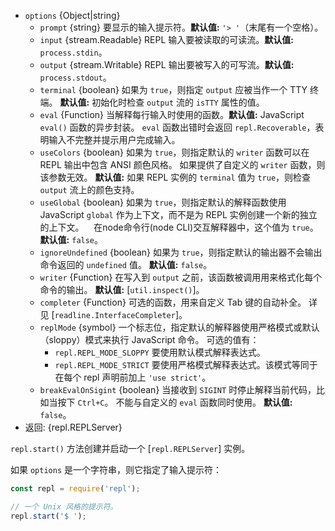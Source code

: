 <!-- YAML
added: v0.1.91
changes:
  - version: v12.0.0
    pr-url: https://github.com/nodejs/node/pull/26518
    description: The `terminal` option now follows the default description in
                 all cases and `useColors` checks `hasColors()` if available.
  - version: v10.0.0
    pr-url: https://github.com/nodejs/node/pull/19187
    description: The `REPL_MAGIC_MODE` `replMode` was removed.
  - version: v5.8.0
    pr-url: https://github.com/nodejs/node/pull/5388
    description: The `options` parameter is optional now.
-->

* `options` {Object|string}
  * `prompt` {string} 要显示的输入提示符。**默认值:** `'> '`（末尾有一个空格）。
  * `input` {stream.Readable} REPL 输入要被读取的可读流。**默认值:** `process.stdin`。
  * `output` {stream.Writable} REPL 输出要被写入的可写流。**默认值:** `process.stdout`。
  * `terminal` {boolean} 如果为 `true`，则指定 `output` 应被当作一个 TTY 终端。
    **默认值:** 初始化时检查 `output` 流的 `isTTY` 属性的值。
  * `eval` {Function} 当解释每行输入时使用的函数。**默认值:** JavaScript `eval()` 函数的异步封装。
    `eval` 函数出错时会返回 `repl.Recoverable`，表明输入不完整并提示用户完成输入。
  * `useColors` {boolean} 如果为 `true`，则指定默认的 `writer` 函数可以在 REPL 输出中包含 ANSI 颜色风格。
    如果提供了自定义的 `writer` 函数，则该参数无效。
    **默认值:** 如果 REPL 实例的 `terminal` 值为 `true`，则检查 `output` 流上的颜色支持。
  * `useGlobal` {boolean} 如果为 `true`，则指定默认的解释函数使用 JavaScript `global` 作为上下文，而不是为 REPL 实例创建一个新的独立的上下文。
    在node命令行(node CLI)交互解释器中，这个值为 `true`。
    **默认值:** `false`。
  * `ignoreUndefined` {boolean} 如果为 `true`，则指定默认的输出器不会输出命令返回的 `undefined` 值。
     **默认值:** `false`。
  * `writer` {Function} 在写入到 `output` 之前，该函数被调用用来格式化每个命令的输出。
    **默认值:** [`util.inspect()`]。
  * `completer` {Function} 可选的函数，用来自定义 Tab 键的自动补全。
    详见 [`readline.InterfaceCompleter`]。
  * `replMode` {symbol} 一个标志位，指定默认的解释器使用严格模式或默认（sloppy）模式来执行 JavaScript 命令。
    可选的值有：
    * `repl.REPL_MODE_SLOPPY` 要使用默认模式解释表达式。
    * `repl.REPL_MODE_STRICT` 要使用严格模式解释表达式。该模式等同于在每个 repl 声明前加上 `'use strict'`。
  * `breakEvalOnSigint` {boolean} 当接收到 `SIGINT` 时停止解释当前代码，比如当按下 `Ctrl+C`。
    不能与自定义的 `eval` 函数同时使用。
    **默认值:** `false`。
* 返回: {repl.REPLServer}

`repl.start()` 方法创建并启动一个 [`repl.REPLServer`] 实例。

如果 `options` 是一个字符串，则它指定了输入提示符：

```js
const repl = require('repl');

// 一个 Unix 风格的提示符。
repl.start('$ ');
```

